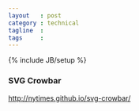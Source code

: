 ```yaml
---
layout   : post
category : technical
tagline  : 
tags     : 
---
```

{% include JB/setup %}

### SVG Crowbar

http://nytimes.github.io/svg-crowbar/
